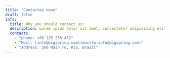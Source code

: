 ```yaml
---
title: "Contactez nous"
draft: false
info: 
  title: Why you should contact us!
  description: Lorem ipsum dolor sit amet, consectetur adipisicing elit. Velit recusandae voluptates doloremque veniam temporibus porro culpa ipsa, nisi soluta minima saepe laboriosam debitis nesciunt.
  contacts: 
    - "phone: +88 125 256 452"
    - "Mail: [info@bigspring.com](mailto:info@bigspring.com)"
    - "Address: 360 Main rd, Rio, Brazil"
---
```


